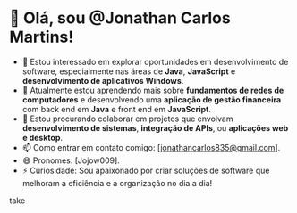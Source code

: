 # 👋 Olá, sou @Jonathan Carlos Martins!

- 👀 Estou interessado em explorar oportunidades em desenvolvimento de software, especialmente nas áreas de **Java**, **JavaScript** e **desenvolvimento de aplicativos Windows**.
- 🌱 Atualmente estou aprendendo mais sobre **fundamentos de redes de computadores** e desenvolvendo uma **aplicação de gestão financeira** com back end em **Java** e front end em **JavaScript**.
- 💞️ Estou procurando colaborar em projetos que envolvam **desenvolvimento de sistemas**, **integração de APIs**, ou **aplicações web e desktop**.
- 📫 Como entrar em contato comigo: [jonathancarlos835@gmail.com].
- 😄 Pronomes: [Jojow009].
- ⚡ Curiosidade: Sou apaixonado por criar soluções de software que melhoram a eficiência e a organização no dia a dia!

<!---
Jojow009/Jojow009 is a ✨ special ✨ repository because its `README.md` (this file) appears on your GitHub profile.
You can click the Preview link to  a look at your changes.
--->
take

